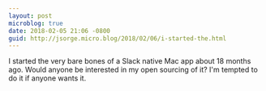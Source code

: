 ```yaml
---
layout: post
microblog: true
date: 2018-02-05 21:06 -0800
guid: http://jsorge.micro.blog/2018/02/06/i-started-the.html
---
```

I started the very bare bones of a Slack native Mac app about 18 months ago. Would anyone be interested in my open sourcing of it? I'm tempted to do it if anyone wants it.
